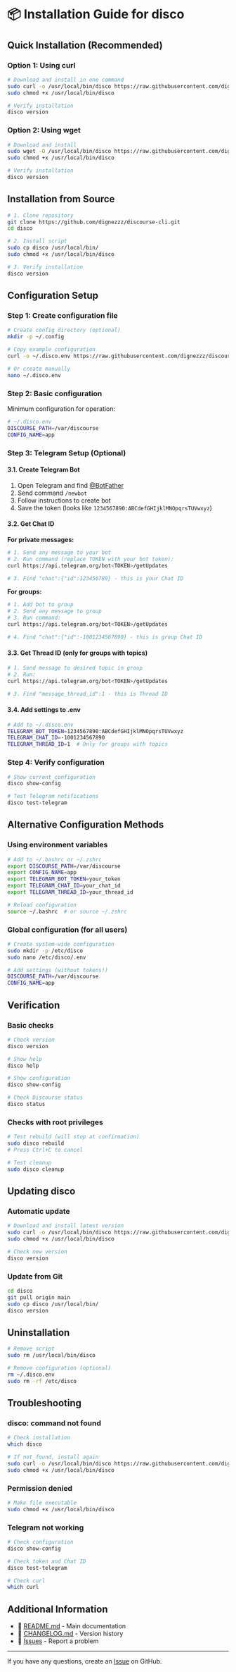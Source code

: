 # 📦 Installation Guide for disco

## Quick Installation (Recommended)

### Option 1: Using curl

```bash
# Download and install in one command
sudo curl -o /usr/local/bin/disco https://raw.githubusercontent.com/dignezzz/discourse-cli/main/disco && \
sudo chmod +x /usr/local/bin/disco

# Verify installation
disco version
```

### Option 2: Using wget

```bash
# Download and install
sudo wget -O /usr/local/bin/disco https://raw.githubusercontent.com/dignezzz/discourse-cli/main/disco && \
sudo chmod +x /usr/local/bin/disco

# Verify installation
disco version
```

## Installation from Source

```bash
# 1. Clone repository
git clone https://github.com/dignezzz/discourse-cli.git
cd disco

# 2. Install script
sudo cp disco /usr/local/bin/
sudo chmod +x /usr/local/bin/disco

# 3. Verify installation
disco version
```

## Configuration Setup

### Step 1: Create configuration file

```bash
# Create config directory (optional)
mkdir -p ~/.config

# Copy example configuration
curl -o ~/.disco.env https://raw.githubusercontent.com/dignezzz/discourse-cli/main/.env.example

# Or create manually
nano ~/.disco.env
```

### Step 2: Basic configuration

Minimum configuration for operation:

```bash
# ~/.disco.env
DISCOURSE_PATH=/var/discourse
CONFIG_NAME=app
```

### Step 3: Telegram Setup (Optional)

#### 3.1. Create Telegram Bot

1. Open Telegram and find [@BotFather](https://t.me/BotFather)
2. Send command `/newbot`
3. Follow instructions to create bot
4. Save the token (looks like `1234567890:ABCdefGHIjklMNOpqrsTUVwxyz`)

#### 3.2. Get Chat ID

**For private messages:**

```bash
# 1. Send any message to your bot
# 2. Run command (replace TOKEN with your bot token):
curl https://api.telegram.org/bot<TOKEN>/getUpdates

# 3. Find "chat":{"id":123456789} - this is your Chat ID
```

**For groups:**

```bash
# 1. Add bot to group
# 2. Send any message to group
# 3. Run command:
curl https://api.telegram.org/bot<TOKEN>/getUpdates

# 4. Find "chat":{"id":-1001234567890} - this is group Chat ID
```

#### 3.3. Get Thread ID (only for groups with topics)

```bash
# 1. Send message to desired topic in group
# 2. Run:
curl https://api.telegram.org/bot<TOKEN>/getUpdates

# 3. Find "message_thread_id":1 - this is Thread ID
```

#### 3.4. Add settings to .env

```bash
# Add to ~/.disco.env
TELEGRAM_BOT_TOKEN=1234567890:ABCdefGHIjklMNOpqrsTUVwxyz
TELEGRAM_CHAT_ID=-1001234567890
TELEGRAM_THREAD_ID=1  # Only for groups with topics
```

### Step 4: Verify configuration

```bash
# Show current configuration
disco show-config

# Test Telegram notifications
disco test-telegram
```

## Alternative Configuration Methods

### Using environment variables

```bash
# Add to ~/.bashrc or ~/.zshrc
export DISCOURSE_PATH=/var/discourse
export CONFIG_NAME=app
export TELEGRAM_BOT_TOKEN=your_token
export TELEGRAM_CHAT_ID=your_chat_id
export TELEGRAM_THREAD_ID=your_thread_id

# Reload configuration
source ~/.bashrc  # or source ~/.zshrc
```

### Global configuration (for all users)

```bash
# Create system-wide configuration
sudo mkdir -p /etc/disco
sudo nano /etc/disco/.env

# Add settings (without tokens!)
DISCOURSE_PATH=/var/discourse
CONFIG_NAME=app
```

## Verification

### Basic checks

```bash
# Check version
disco version

# Show help
disco help

# Show configuration
disco show-config

# Check Discourse status
disco status
```

### Checks with root privileges

```bash
# Test rebuild (will stop at confirmation)
sudo disco rebuild
# Press Ctrl+C to cancel

# Test cleanup
sudo disco cleanup
```

## Updating disco

### Automatic update

```bash
# Download and install latest version
sudo curl -o /usr/local/bin/disco https://raw.githubusercontent.com/dignezzz/discourse-cli/main/disco && \
sudo chmod +x /usr/local/bin/disco

# Check new version
disco version
```

### Update from Git

```bash
cd disco
git pull origin main
sudo cp disco /usr/local/bin/
disco version
```

## Uninstallation

```bash
# Remove script
sudo rm /usr/local/bin/disco

# Remove configuration (optional)
rm ~/.disco.env
sudo rm -rf /etc/disco
```

## Troubleshooting

### disco: command not found

```bash
# Check installation
which disco

# If not found, install again
sudo curl -o /usr/local/bin/disco https://raw.githubusercontent.com/dignezzz/discourse-cli/main/disco
sudo chmod +x /usr/local/bin/disco
```

### Permission denied

```bash
# Make file executable
sudo chmod +x /usr/local/bin/disco
```

### Telegram not working

```bash
# Check configuration
disco show-config

# Check token and Chat ID
disco test-telegram

# Check curl
which curl
```

## Additional Information

- 📖 [README.md](README.md) - Main documentation
- 📝 [CHANGELOG.md](CHANGELOG.md) - Version history
- 🐛 [Issues](https://github.com/dignezzz/discourse-cli/issues) - Report a problem

---

If you have any questions, create an [Issue](https://github.com/dignezzz/discourse-cli/issues) on GitHub.
